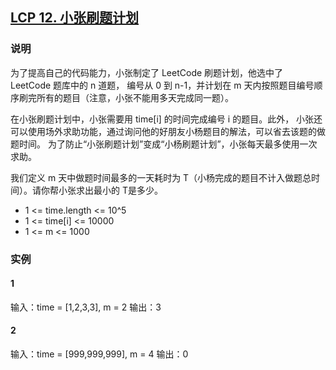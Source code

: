 ## [LCP 12. 小张刷题计划](https://leetcode-cn.com/problems/xiao-zhang-shua-ti-ji-hua/)

### 说明
为了提高自己的代码能力，小张制定了 LeetCode 刷题计划，他选中了 LeetCode 题库中的 n 道题，
编号从 0 到 n-1，并计划在 m 天内按照题目编号顺序刷完所有的题目（注意，小张不能用多天完成同一题）。

在小张刷题计划中，小张需要用 time[i] 的时间完成编号 i 的题目。此外，
小张还可以使用场外求助功能，通过询问他的好朋友小杨题目的解法，可以省去该题的做题时间。
为了防止“小张刷题计划”变成“小杨刷题计划”，小张每天最多使用一次求助。

我们定义 m 天中做题时间最多的一天耗时为 T（小杨完成的题目不计入做题总时间）。请你帮小张求出最小的 T是多少。

* 1 <= time.length <= 10^5
* 1 <= time[i] <= 10000
* 1 <= m <= 1000

### 实例
#### 1
输入：time = [1,2,3,3], m = 2
输出：3

#### 2
输入：time = [999,999,999], m = 4
输出：0